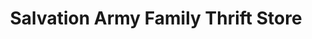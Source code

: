 ---
title: "Salvation Army Family Thrift Store"
url: /raleigh/salvation-army-family-thrift-store/
shop: charity
---